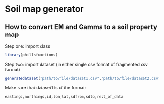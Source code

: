 # Soil map generator

## How to convert EM and Gamma to a soil property map

Step one: import class

```R
library(phillsfunctions)
```



Step two: import dataset (in either single csv format of fragmented csv format)

```R
generatedataset("path/to/file/dataset1.csv","path/to/file/dataset2.csv")
```
Make sure that dataset1 is of the format:
```
eastings,northings,id,lon,lat,sdfrom,sdto,rest_of_data
```
